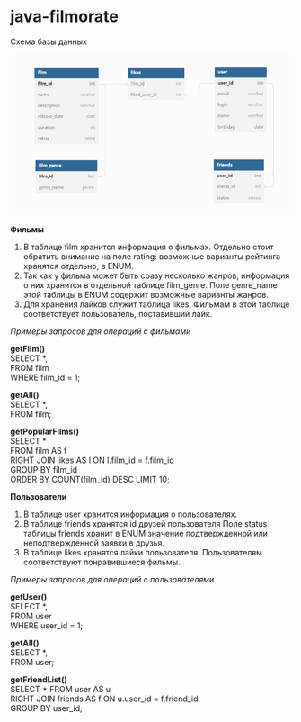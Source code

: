 # java-filmorate

Схема базы данных

![Схема базы данных](https://github.com/dev-Orlov/java-filmorate/blob/main/chart_v6.png?raw=true)

**Фильмы**  
1. В таблице film хранится информация о фильмах. 
Отдельно стоит обратить внимание на поле rating: возможные варианты рейтинга хранятся отдельно, в ENUM.
2. Так как у фильма может быть сразу несколько жанров, информация о них хранится в отдельной таблице film_genre.
Поле genre_name этой таблицы в ENUM содержит возможные варианты жанров.
3. Для хранения лайков служит таблица likes. Фильмам в этой таблице соответствует пользователь, поставивший 
лайк.

*Примеры запросов для операций с фильмами*

**getFilm()**  
SELECT *,  
FROM film  
WHERE film_id = 1;  

**getAll()**  
SELECT *,  
FROM film;  

**getPopularFilms()**  
SELECT *    
FROM film AS f  
RIGHT JOIN likes AS l ON l.film_id = f.film_id  
GROUP BY film_id   
ORDER BY COUNT(film_id) DESC
LIMIT 10;

**Пользователи** 
1. В таблице user хранится информация о пользователях.
2. В таблице friends хранятся id друзей пользователя
Поле status таблицы friends хранит в ENUM значение подтвержденной или неподтвержденной заявки в друзья.
3. В таблице likes хранятся лайки пользователя. Пользователям соответствуют понравившиеся фильмы.

*Примеры запросов для операций с пользователями*

**getUser()**  
SELECT *,  
FROM user  
WHERE user_id = 1;

**getAll()**  
SELECT *,  
FROM user;

**getFriendList()**  
SELECT *
FROM user AS u  
RIGHT JOIN friends AS f ON u.user_id = f.friend_id  
GROUP BY user_id;
